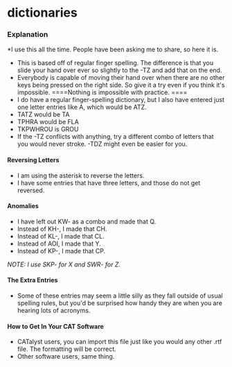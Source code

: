 # dictionaries
### Explanation  
*I use this all the time. People have been asking me to share, so here it is. 
- This is based off of regular finger spelling.  The difference is that you slide your hand over ever so slightly to the -TZ and add that on the end. 
- Everybody is capable of moving their hand over when there are no other keys being pressed on the right side.  So give it a try even if you think it's impossible. ====Nothing is impossible with practice. ====
- I do have a regular finger-spelling dictionary, but I also have entered just one letter entries like A, which would be ATZ. 
- TATZ would be TA 
- TPHRA would be FLA 
- TKPWHROU is GROU 
- If the -TZ conflicts with anything, try a different combo of letters that you would never stroke. -TDZ might even be easier for you. 

#### Reversing Letters 
- I am using the asterisk to reverse the letters. 
- I have some entries that have three letters, and those do not get reversed. 

#### Anomalies 
- I have left out KW- as a combo and made that Q.  
- Instead of KH-, I made that CH. 
- Instead of KL-, I made that CL.
- Instead of AOI, I made that Y.
- Instead of KP-, I made that CP.
 
*NOTE:  I use SKP- for X and SWR- for Z.*  


#### The Extra Entries 
-  Some of these entries may seem a little silly as they fall outside of usual spelling rules, but you'd be surprised how handy they are when you are hearing lots of acronyms. 

#### How to Get In Your CAT Software 
- CATalyst users, you can import this file just like you would any other .rtf file.  The formatting will be correct.
- Other software users, same thing.

